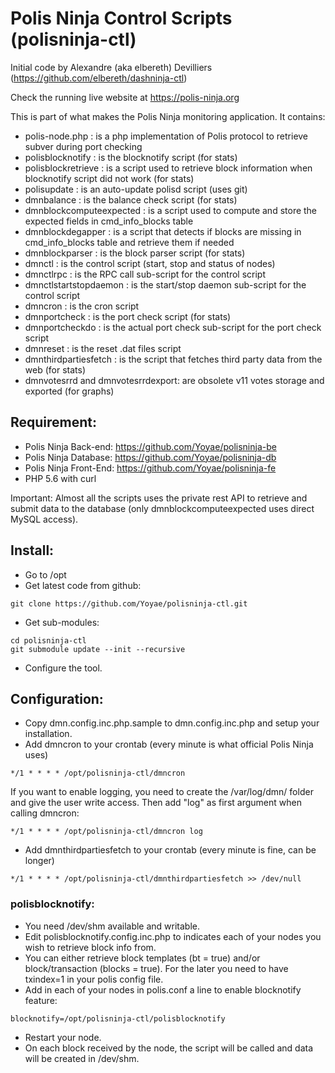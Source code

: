 # Polis Ninja Control Scripts (polisninja-ctl)

Initial code by Alexandre (aka elbereth) Devilliers (https://github.com/elbereth/dashninja-ctl)

Check the running live website at https://polis-ninja.org

This is part of what makes the Polis Ninja monitoring application.
It contains:
* polis-node.php : is a php implementation of Polis protocol to retrieve subver during port checking
* polisblocknotify : is the blocknotify script (for stats)
* polisblockretrieve : is a script used to retrieve block information when blocknotify script did not work (for stats)
* polisupdate : is an auto-update polisd script (uses git)
* dmnbalance : is the balance check script (for stats)
* dmnblockcomputeexpected : is a script used to compute and store the expected fields in cmd_info_blocks table
* dmnblockdegapper : is a script that detects if blocks are missing in cmd_info_blocks table and retrieve them if needed
* dmnblockparser : is the block parser script (for stats)
* dmnctl : is the control script (start, stop and status of nodes)
* dmnctlrpc : is the RPC call sub-script for the control script
* dmnctlstartstopdaemon : is the start/stop daemon sub-script for the control script
* dmncron : is the cron script
* dmnportcheck : is the port check script (for stats)
* dmnportcheckdo : is the actual port check sub-script for the port check script
* dmnreset : is the reset .dat files script
* dmnthirdpartiesfetch : is the script that fetches third party data from the web (for stats)
* dmnvotesrrd and dmnvotesrrdexport: are obsolete v11 votes storage and exported (for graphs)

## Requirement:
* Polis Ninja Back-end: https://github.com/Yoyae/polisninja-be
* Polis Ninja Database: https://github.com/Yoyae/polisninja-db
* Polis Ninja Front-End: https://github.com/Yoyae/polisninja-fe
* PHP 5.6 with curl

Important: Almost all the scripts uses the private rest API to retrieve and submit data to the database (only dmnblockcomputeexpected uses direct MySQL access).

## Install:
* Go to /opt
* Get latest code from github:
```shell
git clone https://github.com/Yoyae/polisninja-ctl.git
```
* Get sub-modules:
```shell
cd polisninja-ctl
git submodule update --init --recursive
```
* Configure the tool.

## Configuration:
* Copy dmn.config.inc.php.sample to dmn.config.inc.php and setup your installation.
* Add dmncron to your crontab (every minute is what official Polis Ninja uses)
```
*/1 * * * * /opt/polisninja-ctl/dmncron
```
If you want to enable logging, you need to create the /var/log/dmn/ folder and give the user write access.
Then add "log" as first argument when calling dmncron:
```
*/1 * * * * /opt/polisninja-ctl/dmncron log
```
* Add dmnthirdpartiesfetch to your crontab (every minute is fine, can be longer)
```
*/1 * * * * /opt/polisninja-ctl/dmnthirdpartiesfetch >> /dev/null
```

### polisblocknotify:
* You need /dev/shm available and writable.
* Edit polisblocknotify.config.inc.php to indicates each of your nodes you wish to retrieve block info from.
* You can either retrieve block templates (bt = true) and/or block/transaction (blocks = true). For the later you need to have txindex=1 in your polis config file.
* Add in each of your nodes in polis.conf a line to enable blocknotify feature:
```
blocknotify=/opt/polisninja-ctl/polisblocknotify
```
* Restart your node.
* On each block received by the node, the script will be called and data will be created in /dev/shm.
